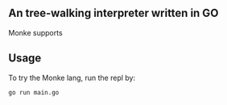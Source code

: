 ## An tree-walking interpreter written in GO 
Monke supports 

## Usage
To try the Monke lang, run the repl by:
```
go run main.go
```